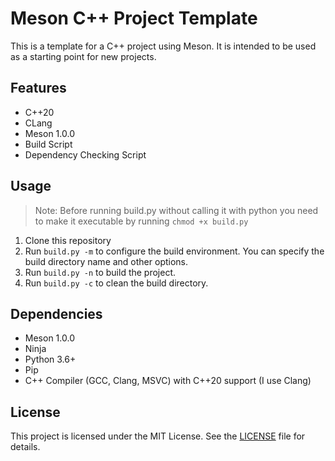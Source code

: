 # Meson C++ Project Template

This is a template for a C++ project using Meson. It is intended to be used as a starting point for new projects.

## Features

* C++20
* CLang
* Meson 1.0.0
* Build Script
* Dependency Checking Script

## Usage

>Note: Before running build.py without calling it with python you need to make it executable by running `chmod +x build.py`
1. Clone this repository
2. Run `build.py -m` to configure the build environment. You can specify the build directory name and other options.
3. Run `build.py -n` to build the project.
4. Run `build.py -c` to clean the build directory.

## Dependencies

* Meson 1.0.0
* Ninja
* Python 3.6+
* Pip
* C++ Compiler (GCC, Clang, MSVC) with C++20 support (I use Clang)

## License

This project is licensed under the MIT License. See the [LICENSE](LICENSE) file for details.